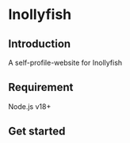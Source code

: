 # Inollyfish

## Introduction

A self-profile-website for Inollyfish

## Requirement

Node.js v18+

## Get started


